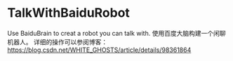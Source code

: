 # TalkWithBaiduRobot
Use BaiduBrain to creat a robot you can talk with. 使用百度大脑构建一个闲聊机器人。
详细的操作可以参阅博客：https://blog.csdn.net/WHITE_GHOSTS/article/details/98361864
